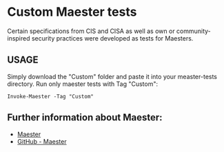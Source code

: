# Custom Maester tests
Certain specifications from CIS and CISA as well as own or community-inspired security practices were developed as tests for Maesters.

## USAGE
Simply download the "Custom" folder and paste it into your measter-tests directory.
Run only maester tests with Tag "Custom":
```
Invoke-Maester -Tag "Custom"
```

## Further information about Maester:
* [Maester](https://maester.dev)
* [GitHub - Maester](https://github.com/maester365/maester)
